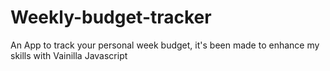 # Weekly-budget-tracker

An App to track your personal week budget, it's been made to enhance my skills with Vainilla Javascript
